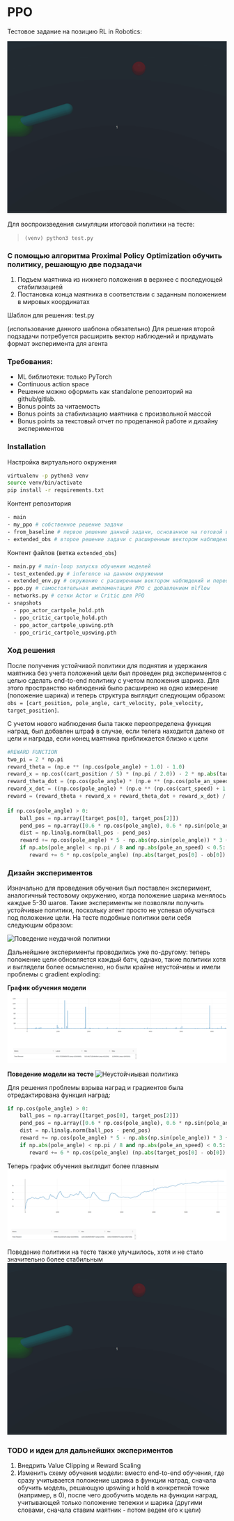 # PPO

Тестовое задание на позицию RL in Robotics:

![Симуляция политики на тесте](gifs/hold_updated.gif)

Для воспроизведения симуляции итоговой политики на тесте:
> `(venv) python3 test.py`

### С помощью алгоритма Proximal Policy Optimization обучить политику, решающую две подзадачи

1. Подъем маятника из нижнего положения в верхнее с последующей стабилизацией 
2. Постановка конца маятника в соответствии с заданным положением в мировых координатах

Шаблон для решения: test.py

(использование данного шаблона обязательно)
Для решения второй подзадачи потребуется расширить вектор наблюдений и придумать формат эксперимента для агента

### Требования:
- ML библиотеки: только PyTorch
- Continuous action space
- Решение можно оформить как standalone репозиторий на github/gitlab. 
- Bonus points за читаемость
- Bonus points за стабилизацию маятника с произвольной массой
- Bonus points за текстовый отчет по проделанной работе и дизайну экспериментов


### Installation

Настройка виртуального окружения
```bash
virtualenv -p python3 venv
source venv/bin/activate
pip install -r requirements.txt
```
Контент репозитория
```bash
- main
- my_ppo # собственное решение задачи
- from_baseline # первое решение данной задачи, основанное на готовой имплементации из stable baselines
- extended_obs # второе решение задачи с расширенным вектором наблюдений
```
Контент файлов (ветка `extended_obs`)
```bash
- main.py # main-loop запуска обучения моделей
- test_extended.py # inference на данном окружении
- extended_env.py # окружение с расширенным вектором наблюдений и переопределенной функцией наград
- ppo.py # самостоятельная имплементация PPO с добавлением mlflow
- networks.py # сетки Actor и Critic для PPO
- snapshots 
  - ppo_actor_cartpole_hold.pth
  - ppo_critic_cartpole_hold.pth
  - ppo_actor_cartpole_upswing.pth
  - ppo_criric_cartpole_upswing.pth
```
### Ход решения

После получения устойчивой политики для поднятия и удержания маятника без учета положений цели был проведен ряд экспериментов с 
целью сделать end-to-end политику с учетом положения шарика. Для этого пространство наблюдений было расширено на одно
измерение (положение шарика) и теперь структура выглядит следующим образом:
`obs = [cart_position, pole_angle, cart_velocity, pole_velocity, target_position]`.

С учетом нового наблюдения была также переопределена функция наград, был добавлен штраф в случае, если телега находится
далеко от цели и награда, если конец маятника приближается близко к цели

```python
#REWARD FUNCTION
two_pi = 2 * np.pi
reward_theta = (np.e ** (np.cos(pole_angle) + 1.0) - 1.0)
reward_x = np.cos((cart_position / 5) * (np.pi / 2.0)) - 2 * np.abs(target_position - cart_position)
reward_theta_dot = (np.cos(pole_angle) * (np.e ** (np.cos(pole_an_speed) + 1.0) - 1.0) / two_pi) + 1.0
reward_x_dot = ((np.cos(pole_angle) * (np.e ** (np.cos(cart_speed) + 1.0) - 1) / two_pi) + 1.0)
reward = (reward_theta + reward_x + reward_theta_dot + reward_x_dot) / 4.0

if np.cos(pole_angle) > 0:
    ball_pos = np.array([target_pos[0], target_pos[2]])
    pend_pos = np.array([0.6 * np.cos(pole_angle), 0.6 * np.sin(pole_angle)])
    dist = np.linalg.norm(ball_pos - pend_pos)
    reward += np.cos(pole_angle) * 5 - np.abs(np.sin(pole_angle)) * 3 + (target_position - cart_position) < 0.1) * 2 + (1 / dist)
    if np.abs(pole_angle) < np.pi / 8 and np.abs(pole_an_speed) < 0.5:
       reward += 6 * np.cos(pole_angle) (np.abs(target_pos[0] - ob[0]) < 0.05) * 3 + 3 * (1 / dist)
```

### Дизайн экспериментов

Изначально для проведения обучения был поставлен эксперимент, аналогичный тестовому окружению, когда положение шарика 
менялось каждые 5-30 шагов. Такие эксперименты не позволяли получить устойчивые политики, поскольку агент просто не 
успевал обучаться под положение цели. На тесте подобные политики вели себя следующим образом:

![Поведение неудачной политики](gifs/helicopter.gif)

Дальнейшние эксперименты проводились уже по-другому: теперь положение цели обновляется каждый батч, однако, такие политики
хотя и выглядели более осмысленно, но были крайне неустойчивы и имели проблемы с gradient exploding:

**График обучения модели**
![Gradient exploding](pictures/gradient_exploding.png)

**Поведение модели на тесте**
![Неустойчиывая политика](gifs/unstable_policy.gif)

Для решения проблемы взрыва наград и градиентов была отредактирована функция наград:
```python
if np.cos(pole_angle) > 0:
    ball_pos = np.array([target_pos[0], target_pos[2]])
    pend_pos = np.array([0.6 * np.cos(pole_angle), 0.6 * np.sin(pole_angle)])
    dist = np.linalg.norm(ball_pos - pend_pos)
    reward += np.cos(pole_angle) * 5 - np.abs(np.sin(pole_angle)) * 3 + (target_position - cart_position) < 0.1) * 2 + min(10, 1 / dist)
    if np.abs(pole_angle) < np.pi / 8 and np.abs(pole_an_speed) < 0.5:
       reward += 6 * np.cos(pole_angle) (np.abs(target_pos[0] - ob[0]) < 0.05) * 3 + min(20, 1 / dist)
```
Теперь график обучения выглядит более плавным
![График обучения модели](pictures/reward_hold.png)

Поведение политики на тесте также улучшилось, хотя и не стало значительно более стабильным
![Тест модели](gifs/hold_updated.gif)

### TODO и идеи для дальнейших экспериментов

1. Внедрить Value Clipping и Reward Scaling
2. Изменить схему обучения модели: вместо end-to-end обучения, где сразу учитывается положение шарика в функции наград,
сначала обучить модель, решающую upswing и hold в конкретной точке (например, в 0), после чего дообучить
модель на функции наград, учитывающей только положение тележки и шарика (другими словами, сначала ставим маятник - потом
ведем его к цели)

